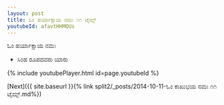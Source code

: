 ```yaml
---
layout: post
title: ಓಂ ಹರ್ಯಾಕ್ಷಾಯ ನಮಃ ೧೧ ಟೈಮ್ಸ್
youtubeId: afavtHHMQUs
---
```

 
 
 ಓಂ ಹರ್ಯಾಕ್ಷಾಯ ನಮಃ  
 
 -  ಸಿಂಹ ರೂಪದವರು ಯಾರು 
 
  
 
  
 
 
 
 
 
 


{% include youtubePlayer.html id=page.youtubeId %}
 
[Next]({{ site.baseurl }}{% link  split2/_posts/2014-10-11-ಓಂ ಕಾಖುಭಯ ನಮಃ ೧೧ ಟೈಮ್ಸ್.md%})
 
